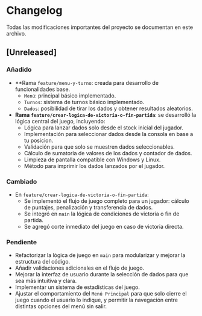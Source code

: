 # Changelog

Todas las modificaciones importantes del proyecto se documentan en este archivo.

## [Unreleased]

### Añadido
- **Rama `feature/menu-y-turno`: creada para desarrollo de funcionalidades base.
  - `Menú`: principal básico implementado.
  - `Turnos`: sistema de turnos básico implementado.
  - `Dados`: posibilidad de tirar los dados y obtener resultados aleatorios.
- **Rama `feature/crear-logica-de-victoria-o-fin-partida`**: se desarrolló la lógica central del juego, incluyendo:
  - Lógica para lanzar dados solo desde el stock inicial del jugador.
  - Implementación para seleccionar dados desde la consola en base a tu posicion.
  - Validación para que solo se muestren dados seleccionables.
  - Cálculo de sumatoria de valores de los dados y contador de dados.
  - Limpieza de pantalla compatible con Windows y Linux.
  - Método para imprimir los dados lanzados por el jugador.

### Cambiado
- En `feature/crear-logica-de-victoria-o-fin-partida`:
  - Se implementó el flujo de juego completo para un jugador: cálculo de puntajes, penalización y transferencia de dados.
  - Se integró en `main` la lógica de condiciones de victoria o fin de partida.
  - Se agregó corte inmediato del juego en caso de victoria directa.

### Pendiente
- Refactorizar la lógica de juego en `main` para modularizar y mejorar la estructura del código.
- Añadir validaciones adicionales en el flujo de juego.
- Mejorar la interfaz de usuario durante la selección de dados para que sea más intuitiva y clara.
- Implementar un sistema de estadísticas del juego.
- Ajustar el comportamiento del `Menú Principal` para que solo cierre el juego cuando el usuario lo indique, y permitir la navegación entre distintas opciones del menú sin salir.

